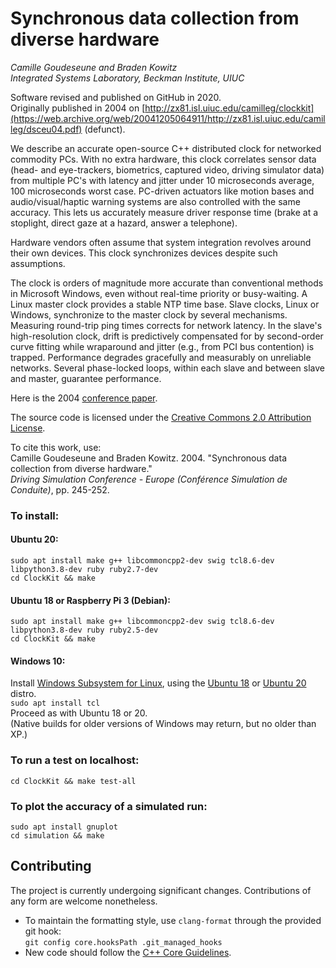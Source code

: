 # Synchronous data collection from diverse hardware

*Camille Goudeseune and Braden Kowitz  
Integrated Systems Laboratory, Beckman Institute, UIUC*

Software revised and published on GitHub in 2020.  
Originally published in 2004 on [http://zx81.isl.uiuc.edu/camilleg/clockkit](https://web.archive.org/web/20041205064911/http://zx81.isl.uiuc.edu/camilleg/dsceu04.pdf) (defunct).

We describe an accurate open-source C++ distributed clock for networked
commodity PCs.  With no extra hardware, this clock correlates sensor data
(head- and eye-trackers, biometrics, captured video, driving simulator
data) from multiple PC's with latency and jitter under 10 microseconds
average, 100 microseconds worst case.  PC-driven actuators like motion
bases and audio/visual/haptic warning systems are also controlled with
the same accuracy.  This lets us accurately measure driver response time
(brake at a stoplight, direct gaze at a hazard, answer a telephone).

Hardware vendors often assume that system integration revolves around
their own devices.  This clock synchronizes devices despite such assumptions.

The clock is orders of magnitude more accurate than conventional methods
in Microsoft Windows, even without real-time priority or busy-waiting.
A Linux master clock provides a stable NTP time base.  Slave clocks,
Linux or Windows, synchronize to the master clock by several mechanisms.
Measuring round-trip ping times corrects for network latency.  In the
slave's high-resolution clock, drift is predictively compensated for
by second-order curve fitting while wraparound and jitter (e.g., from
PCI bus contention) is trapped.  Performance degrades gracefully and
measurably on unreliable networks.  Several phase-locked loops, within
each slave and between slave and master, guarantee performance.

Here is the 2004 [conference paper](dsceu04.pdf).

The source code is licensed under the [Creative Commons 2.0 Attribution License](http://creativecommons.org/licenses/by/2.0).

To cite this work, use:  
Camille Goudeseune and Braden Kowitz.  2004.  "Synchronous data collection from diverse hardware."  
*Driving Simulation Conference - Europe (Conférence Simulation de Conduite)*, pp. 245-252. 

### To install:

#### Ubuntu 20:
`sudo apt install make g++ libcommoncpp2-dev swig tcl8.6-dev libpython3.8-dev ruby ruby2.7-dev`  
`cd ClockKit && make`

#### Ubuntu 18 or Raspberry Pi 3 (Debian):
`sudo apt install make g++ libcommoncpp2-dev swig tcl8.6-dev libpython3.8-dev ruby ruby2.5-dev`  
`cd ClockKit && make`

#### Windows 10:
Install [Windows Subsystem for Linux](https://docs.microsoft.com/en-us/windows/wsl/install-win10), using the [Ubuntu 18](https://www.microsoft.com/store/apps/9N9TNGVNDL3Q) or [Ubuntu 20](https://www.microsoft.com/store/apps/9n6svws3rx71) distro.  
`sudo apt install tcl`  
Proceed as with Ubuntu 18 or 20.  
(Native builds for older versions of Windows may return, but no older than XP.)

### To run a test on localhost:
`cd ClockKit && make test-all`

### To plot the accuracy of a simulated run:
`sudo apt install gnuplot`  
`cd simulation && make`

## Contributing
The project is currently undergoing significant changes. Contributions of any
form are welcome nonetheless.

- To maintain the formatting style, use `clang-format` through the provided git hook:  
  `git config core.hooksPath .git_managed_hooks`
- New code should follow the [C++ Core Guidelines](https://github.com/isocpp/CppCoreGuidelines/blob/master/CppCoreGuidelines.md#c-core-guidelines).
